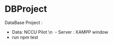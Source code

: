# DBProject

DataBase Project :
    
    
  -  Data: NCCU Pilot \n
  -  Server : XAMPP window
  -  run npm test
  
